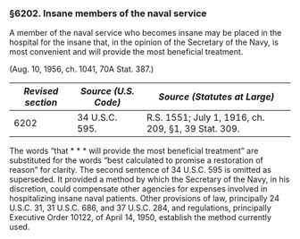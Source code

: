 ### §6202. Insane members of the naval service ###

A member of the naval service who becomes insane may be placed in the hospital for the insane that, in the opinion of the Secretary of the Navy, is most convenient and will provide the most beneficial treatment.

(Aug. 10, 1956, ch. 1041, 70A Stat. 387.)

|*Revised section*|*Source (U.S. Code)*|           *Source (Statutes at Large)*            |
|-----------------|--------------------|---------------------------------------------------|
|      6202       |   34 U.S.C. 595.   |R.S. 1551; July 1, 1916, ch. 209, §1, 39 Stat. 309.|

The words “that \* \* \* will provide the most beneficial treatment” are substituted for the words “best calculated to promise a restoration of reason” for clarity. The second sentence of 34 U.S.C. 595 is omitted as superseded. It provided a method by which the Secretary of the Navy, in his discretion, could compensate other agencies for expenses involved in hospitalizing insane naval patients. Other provisions of law, principally 24 U.S.C. 31, 31 U.S.C. 686, and 37 U.S.C. 284, and regulations, principally Executive Order 10122, of April 14, 1950, establish the method currently used.